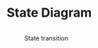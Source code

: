# State Diagram

<figure><img src="broken-reference" alt=""><figcaption><p>State transition</p></figcaption></figure>
